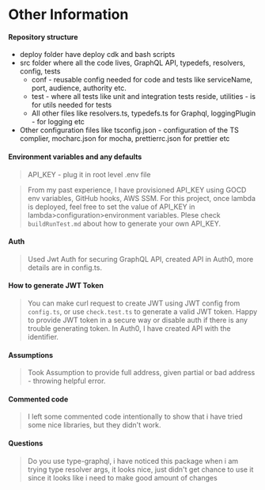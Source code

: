 # Other Information

#### Repository structure

  * deploy folder have deploy cdk and bash scripts
  * src folder where all the code lives, GraphQL API, typedefs, resolvers, config, tests 
    - conf - reusable config needed for code and tests like serviceName, port, audience, authority etc.
    - test - where all tests like unit and integration tests reside, utilities - is for utils needed for tests
    - All other files like resolvers.ts, typedefs.ts for Graphql, loggingPlugin - for logging etc
  * Other configuration files like tsconfig.json - configuration of the TS complier, mocharc.json for mocha, prettierrc.json for prettier etc

#### Environment variables and any defaults

  > API_KEY - plug it in root level .env file

  > From my past experience, I have provisioned API_KEY using GOCD env variables, GitHub hooks, AWS SSM. For this project, once lambda is deployed, feel free to set the value of API_KEY in lambda>configuration>environment variables. Plese check `buildRunTest.md` about how to generate your own API_KEY.

#### Auth

  > Used Jwt Auth for securing GraphQL API, created API in Auth0, more details are in config.ts.

#### How to generate JWT Token

  > You can make curl request to create JWT using JWT config from `config.ts`, or use `check.test.ts` to generate a valid JWT token.
  Happy to provide JWT token in a secure way or disable auth if there is any trouble generating  token. 
  In Auth0, I have created API with the identifier.

#### Assumptions

  > Took Assumption to provide full address, given partial or bad address - throwing helpful error.

#### Commented code

  > I left some commented code intentionally to show that i have tried some nice libraries, but they didn't work.

#### Questions

  > Do you use type-graphql, i have noticed this package when i am trying type resolver args, it looks nice, just didn't get chance to use it since it looks like i need to make good amount of changes
